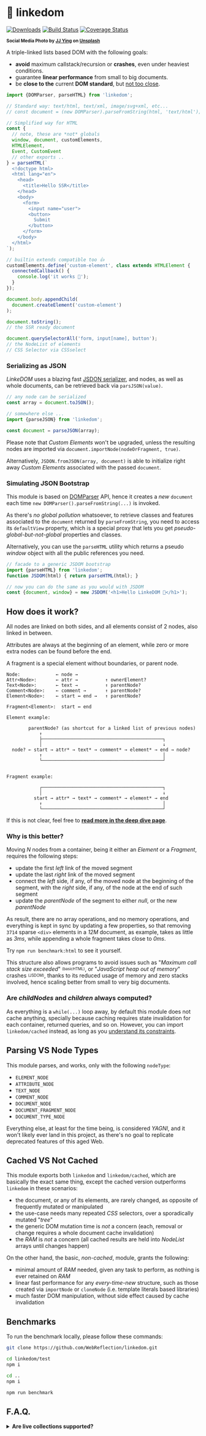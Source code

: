 # 🔗 linkedom

[![Downloads](https://img.shields.io/npm/dm/linkedom.svg)](https://www.npmjs.com/package/linkedom) [![Build Status](https://travis-ci.com/WebReflection/linkedom.svg?branch=main)](https://travis-ci.com/WebReflection/linkedom) [![Coverage Status](https://coveralls.io/repos/github/WebReflection/linkedom/badge.svg?branch=main)](https://coveralls.io/github/WebReflection/linkedom?branch=main)

<sup>**Social Media Photo by [JJ Ying](https://unsplash.com/@jjying) on [Unsplash](https://unsplash.com/)**</sup>

A triple-linked lists based DOM with the following goals:

  * **avoid** maximum callstack/recursion or **crashes**, even under heaviest conditions.
  * guarantee **linear performance** from small to big documents.
  * be **close to the** current **DOM standard**, but [not too close](https://github.com/WebReflection/linkedom#faq).

```js
import {DOMParser, parseHTML} from 'linkedom';

// Standard way: text/html, text/xml, image/svg+xml, etc...
// const document = (new DOMParser).parseFromString(html, 'text/html');

// Simplified way for HTML
const {
  // note, these are *not* globals
  window, document, customElements,
  HTMLElement,
  Event, CustomEvent
  // other exports ..
} = parseHTML(`
  <!doctype html>
  <html lang="en">
    <head>
      <title>Hello SSR</title>
    </head>
    <body>
      <form>
        <input name="user">
        <button>
          Submit
        </button>
      </form>
    </body>
  </html>
`);

// builtin extends compatible too 👍
customElements.define('custom-element', class extends HTMLElement {
  connectedCallback() {
    console.log('it works 🥳');
  }
});

document.body.appendChild(
  document.createElement('custom-element')
);

document.toString();
// the SSR ready document

document.querySelectorAll('form, input[name], button');
// the NodeList of elements
// CSS Selector via CSSselect
```

### Serializing as JSON

*LinkeDOM* uses a blazing fast [JSDON serializer](https://github.com/WebReflection/jsdon#readme), and nodes, as well as whole documents, can be retrieved back via `parsJSON(value)`.

```js
// any node can be serialized
const array = document.toJSON();

// somewhere else ...
import {parseJSON} from 'linkedom';

const document = parseJSON(array);
```

Please note that *Custom Elements* won't be upgraded, unless the resulting nodes are imported via `document.importNode(nodeOrFragment, true)`.

Alternatively, `JSDON.fromJSON(array, document)` is able to initialize right away *Custom Elements* associated with the passed `document`.


### Simulating JSON Bootstrap

This module is based on [DOMParser](https://developer.mozilla.org/en-US/docs/Web/API/DOMParser) API, hence it creates a *new* `document` each time `new DOMParser().parseFromString(...)` is invoked.

As there's *no global pollution* whatsoever, to retrieve classes and features associated to the `document` returned by `parseFromString`, you need to access its `defaultView` property, which is a special proxy that lets you get *pseudo-global-but-not-global* properties and classes.

Alternatively, you can use the `parseHTML` utility which returns a pseudo *window* object with all the public references you need.

```js
// facade to a generic JSDOM bootstrap
import {parseHTML} from 'linkedom';
function JSDOM(html) { return parseHTML(html); }

// now you can do the same as you would with JSDOM
const {document, window} = new JSDOM('<h1>Hello LinkeDOM 👋</h1>');
```



## How does it work?

All nodes are linked on both sides, and all elements consist of 2 nodes, also linked in between.

Attributes are always at the beginning of an element, while zero or more extra nodes can be found before the end.

A fragment is a special element without boundaries, or parent node.

```
Node:             ← node →
Attr<Node>:       ← attr →          ↑ ownerElement?
Text<Node>:       ← text →          ↑ parentNode?
Comment<Node>:    ← comment →       ↑ parentNode?
Element<Node>:    ← start ↔ end →   ↑ parentNode?

Fragment<Element>:  start ↔ end

Element example:

        parentNode? (as shortcut for a linked list of previous nodes)
            ↑
            ├────────────────────────────────────────────┐
            │                                            ↓
  node? ← start → attr* → text* → comment* → element* → end → node?
            ↑                                            │
            └────────────────────────────────────────────┘


Fragment example:

            ┌────────────────────────────────────────────┐
            │                                            ↓
          start → attr* → text* → comment* → element* → end
            ↑                                            │
            └────────────────────────────────────────────┘
```

If this is not clear, feel free to **[read more in the deep dive page](./deep-dive.md)**.


### Why is this better?

Moving *N* nodes from a container, being it either an *Element* or a *Fragment*, requires the following steps:

  * update the first *left* link of the moved segment
  * update the last *right* link of the moved segment
  * connect the *left* side, if any, of the moved node at the beginning of the segment, with the *right* side, if any, of the node at the end of such segment
  * update the *parentNode* of the segment to either *null*, or the new *parentNode*

As result, there are no array operations, and no memory operations, and everything is kept in sync by updating a few properties, so that removing `3714` sparse `<div>` elements in a *12M* document, as example, takes as little as *3ms*, while appending a whole fragment takes close to *0ms*.

Try `npm run benchmark:html` to see it yourself.

This structure also allows programs to avoid issues such as "*Maximum call stack size exceeded*" <sup><sub>(basicHTML)</sub></sup>, or "*JavaScript heap out of memory*" crashes <sup><sub>(JSDOM)</sub></sup>, thanks to its reduced usage of memory and zero stacks involved, hence scaling better from small to very big documents.

### Are *childNodes* and *children* always computed?

As everything is a `while(...)` loop away, by default this module does not cache anything, specially because caching requires state invalidation for each container, returned queries, and so on. However, you can import `linkedom/cached` instead, as long as you [understand its constraints](https://github.com/WebReflection/linkedom#cached-vs-not-cached).


## Parsing VS Node Types

This module parses, and works, only with the following `nodeType`:

  * `ELEMENT_NODE`
  * `ATTRIBUTE_NODE`
  * `TEXT_NODE`
  * `COMMENT_NODE`
  * `DOCUMENT_NODE`
  * `DOCUMENT_FRAGMENT_NODE`
  * `DOCUMENT_TYPE_NODE`

Everything else, at least for the time being, is considered *YAGNI*, and it won't likely ever land in this project, as there's no goal to replicate deprecated features of this aged Web.



## Cached VS Not Cached

This module exports both `linkedom` and `linkedom/cached`, which are basically the exact same thing, except the cached version outperforms `linkedom` in these scenarios:

  * the document, or any of its elements, are rarely changed, as opposite of frequently mutated or manipulated
  * the use-case needs many repeated *CSS* selectors, over a sporadically mutated "*tree*"
  * the generic DOM mutation time is *not* a concern (each, removal or change requires a whole document cache invalidation)
  * the *RAM* is *not* a concern (all cached results are held into *NodeList* arrays until changes happen)

On the other hand, the basic, *non-cached*, module, grants the following:

  * minimal amount of *RAM* needed, given any task to perform, as nothing is ever retained on *RAM*
  * linear fast performance for any *every-time-new* structure, such as those created via `importNode` or `cloneNode` (i.e. template literals based libraries)
  * much faster DOM manipulation, without side effect caused by cache invalidation



## Benchmarks

To run the benchmark locally, please follow these commands:

```sh
git clone https://github.com/WebReflection/linkedom.git

cd linkedom/test
npm i

cd ..
npm i

npm run benchmark
```


## F.A.Q.

<details>
  <summary><strong>Are live collections supported?</strong></summary>
  <div>

The *TL;DR* answer is **no**. Live collections are considered legacy, are slower, have side effects, and it's not intention of *LinkeDOM* to support these, including:

  * `getElementsByTagName` does not update when nodes are added or removed
  * `getElementsByClassName` does not update when nodes are added or removed
  * `childNodes`, if trapped once, does not update when nodes are added or removed
  * `children`, if trapped once, does not update when nodes are added or removed
  * `attributes`, if trapped once, does not update when attributes are added or removed
  * `document.all`, if trapped once, does not update when attributes are added or removed

If any code you are dealing with does something like this:

```js
const {children} = element;
while (children.length)
  target.appendChild(children[0]);
```

it will cause an infinite loop, as the `children` reference won't side-effect when nodes are moved.

You can solve this in various ways though:

```js
// the modern approach (suggested)
target.append(...element.children);

// the check for firstElement/Child approach (good enough)
while (element.firstChild)
  target.appendChild(element.firstChild);

// the convert to array approach (slow but OK)
const list = [].slice.call(element.children);
while (list.length)
  target.appendChild(list.shift());

// the zero trap approach (inefficient)
while (element.childNodes.length)
  target.appendChild(element.childNodes[0]);
```

  </div>
</details>
